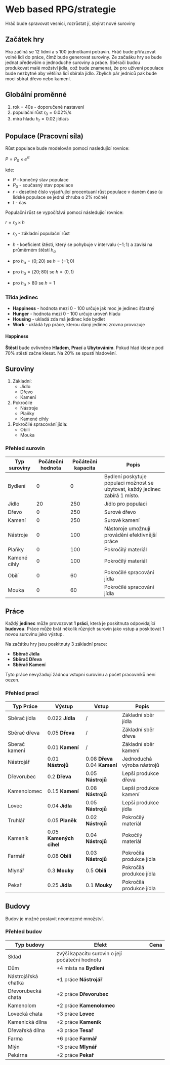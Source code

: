 # Web based RPG/strategie

Hráč bude spravovat vesnici, rozrůstat jí, sbýrat nové suroviny

## Začátek hry

Hra začíná se 12 lidmi a s 100 jednotkami potravin. Hráč bude přiřazovat volné lidi do práce, čímž bude generovat suroviny. Ze začaáku hry se bude jednat především o jednoduché suroviny a práce. Sběrači budou produkovat malé možství jídla, což bude znamenat, že pro uživení populace bude nezbytné aby většína lidí sbírala jídlo. Zbylích pár jedniců pak bude moci sbírat dřevo nebo kamení.

## Globální proměnné

1. rok = 40s - doporučené nastavení
2. populační růst $r_0 = 0.02$%/s
3. míra hladu $h_r=0.02$ jídla/s

## Populace (Pracovní síla)

Růst populace bude modelován pomocí nasledující rovnice:

$P = P_0×e^{rt}$

kde:

- $P$ - konečný stav populace
- $P_0$ - současný stav populace
- $r$ - desetiné číslo vyjadřující procentuaní růst populace v daném čase (u lidské populace se jedná zhruba o 2% ročně)
- $t$ - čas

Populační růst se vypočítává pomocí následující rovnice:

$r =r_0×h$

- $r_0$ - základní populační růst

- $h$ - koeficient štěstí, který se pohybuje v intervalu $⟨-1;1⟩$ a zavisí na průměrném štěstí $h_a$
- pro $h_a=⟨0;20)$ se $h=⟨-1;0)$
- pro $h_a=⟨20;80)$ se $h=⟨0,1)$
- pro $h_a>80$ se $h=1$

### Třída jedinec

- __Happiness__ - hodnota mezi 0 - 100 určuje jak moc je jedinec šťastný
- __Hunger__ - hodnota mezi 0 - 100 určuje uroveň hladu
- __Housing__ - ukladá zda má jedinec kde bydlet
- __Work__ - ukládá typ práce, kterou daný jedinec zrovna provozuje

#### Happiness

__Štěstí__ bude ovlivněno __Hladem__, __Prací__ a __Ubytováním__. Pokud hlad klesne pod 70% stěstí začne klesat. Na 20% se spustí hladovění.

## Suroviny

1. Základní:
   - Jídlo
   - Dřevo
   - Kamení
2. Pokročilé
    - Nástroje
    - Plaňky
    - Kamené cihly
3. Pokročilé spracování jídla:
    - Obilí
    - Mouka

### Přehled surovin

| Typ suroviny | Počáteční hodnota | Počáteční kapacita | Popis |
| --- | --- | --- | --- |
| Bydlení | 0 | 0 | Bydlení poskytuje populaci možnost se ubytovat, každý jedinec zabírá 1 místo.
| Jídlo | 20 | 250 | Jídlo pro populaci |
| Dřevo | 0 | 250 | Surové dřevo |
| Kamení | 0 | 250 | Surové kamení |
| Nástroje | 0 | 100 | Nástoroje umožnují provádění efektivnější práce |
| Plaňky | 0 | 100 | Pokročilý materiál |
| Kamené cihly | 0 | 100 | Pokročilý materiál |
| Obilí | 0 | 60 | Pokročilé spracování jídla |
| Mouka | 0 | 60 | Pokročilé spracování jídla |

## Práce

Každý __jedinec__ může provozovat __1 práci__, která je poskitnuta odpovídající __budovou__. Práce může brát několik různých surovin jako vstup a poskitovat 1 novou surovinu jako výstup.

Na začátku hry jsou poskitnuty 3 základní prace:

- __Sběrač Jídla__
- __Sběrač Dřeva__
- __Sběrač Kamení__

Tyto práce nevyžadují žádnou vstupní surovinu a počet pracovníků není oezen.

### Přehled prací

| Typ Práce | Výstup | Vstup | Popis |
| --- | --- | --- | --- |
| Sběrač jídla | 0.022 __Jídla__ | / | Základní sběr jídla |
| Sběrač dřeva | 0.05 __Dřeva__ | / |  Základní sběr dřeva |
| Sberač kamení | 0.01 __Kamení__ | / | Základní sběr kamení |
| Nástrojář | 0.01 __Nástrojů__ | 0.08 __Dřeva__ 0.04 __Kamení__ | Jednoduchá výroba nástrojů |
| Dřevorubec | 0.2 __Dřeva__ | 0.05 __Nástrojů__ | Lepší produkce dřeva |
| Kamenolomec | 0.15 __Kamení__ | 0.08 __Nástrojů__ | Lepší produkce kamení |
| Lovec | 0.04 __Jídla__ | 0.05 __Nástrojů__ | Lepší produkce jídla |
| Truhlář | 0.05 __Planěk__ | 0.02 __Nástrojů__ | Pokročilý materiál |
| Kameník | 0.05 __Kamených cihel__ | 0.04 __Nástrojů__ | Pokočilý materiál |
| Farmář | 0.08 __Obilí__ | 0.03 __Nástrojů__ | Pokročilá produkce jídla |
| Mlynář | 0.3 __Mouky__ | 0.5 __Obilí__ |  Pokročilá produkce jídla |
| Pekař | 0.25 __Jídla__ | 0.1 __Mouky__ | Pokročilá produkce jídla |

## Budovy

Budov je možné postavit  neomezené množství.

### Přehled budov

| Typ budovy | Efekt | Cena |
| --- | --- | --- |
| Sklad | zvýší kapacitu surovin o její počáteční hodnotu | |
| Dům | +4 místa na __Bydlení__ | |
| Nástrojářská chatka | +1 práce __Nástrojář__ |
| Dřevorubecká chata | +2 práce __Dřevorubec__ |
| Kamenolom | +2 práce __Kamenolomec__ |
| Lovecká chata | +3 práce __Lovec__ |
| Kamenická dílna | +2 práce __Kameník__ |
| Dřevařská dílna | +3 práce __Tesař__ |
| Farma | +6 práce __Farmář__ |
| Mlýn | +3 práce __Mlynář__ |
| Pekárna | +2 práce __Pekař__ |
